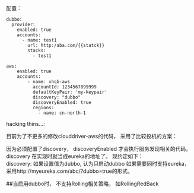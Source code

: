 

配置：
```
dubbo:
  provider:
    enabled: true
    accounts:
      - name: test1
        url: http:/aba.com/{{statck}}
        stacks: 
          - test1
       
aws:
    enabled: true
    accounts:
        - name: xhqb-aws
          accountId: 1234567899999
          defaultKeyPair: 'my-keypair'
          discovery: "dubbo"
          discoveryEnabled: true
          regions:
            - name: cn-north-1

```

hacking thins...:

 目前为了不更多的修改clouddriver-aws的代码， 采用了比较投机的方案：
 
 因为必须配置了discovery， discoveryEnabled 才会执行服务发现相关的代码。
 discovery 在实现时就当成eureka的地址了。 
 现约定如下：  
 discovery: 如果设置值为dubbo, 认为只启动dubbo
 如果需要同时支持eureka， 采用http://myeureka.com/abc/?dubbo=true的形式。
 


##当启用dubbo时， 不支持Rolling相关策略， 如RollingRedBack
